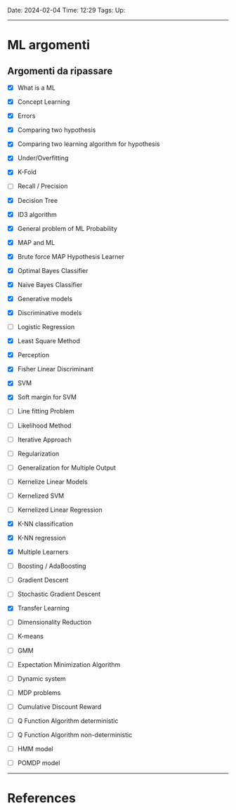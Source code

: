 Date: 2024-02-04
Time: 12:29
Tags:
Up: 

---
# ML argomenti

## Argomenti da ripassare

- [x] What is a ML
- [x] Concept Learning
- [x] Errors
- [x] Comparing two hypothesis
- [x] Comparing two learning algorithm for hypothesis
- [x] Under/Overfitting
- [x] K-Fold
- [ ] Recall / Precision
- [x] Decision Tree
- [x] ID3 algorithm
- [x] General problem of ML Probability
- [x] MAP and ML
- [x] Brute force MAP Hypothesis Learner 
- [x] Optimal Bayes Classifier
- [x] Naive Bayes Classifier
- [x] Generative models
- [x] Discriminative models
- [ ] Logistic Regression
- [x] Least Square Method
- [x] Perception
- [x] Fisher Linear Discriminant
- [x] SVM
- [x] Soft margin for SVM
- [ ] Line fitting Problem
- [ ] Likelihood Method
- [ ] Iterative Approach
- [ ] Regularization
- [ ] Generalization for Multiple Output
- [ ] Kernelize Linear Models
- [ ] Kernelized SVM
- [ ] Kernelized Linear Regression
- [x] K-NN classification
- [x] K-NN regression
- [x] Multiple Learners
- [ ] Boosting / AdaBoosting
- [ ] Gradient Descent
- [ ] Stochastic Gradient Descent
- [x] Transfer Learning
- [ ] Dimensionality Reduction
- [ ] K-means
- [ ] GMM
- [ ] Expectation Minimization Algorithm
- [ ] Dynamic system
- [ ] MDP problems
- [ ] Cumulative Discount Reward
- [ ] Q Function Algorithm deterministic
- [ ] Q Function Algorithm non-deterministic
- [ ] HMM model
- [ ] POMDP model






---
# References

